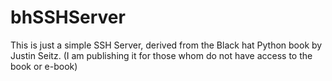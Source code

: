 # bhSSHServer
This is just a simple SSH Server, derived from the Black hat Python book by Justin Seitz. (I am publishing it for those whom do not have access to the book or e-book)

